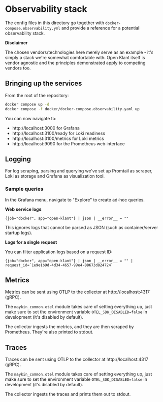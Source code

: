# Observability stack

The config files in this directory go together with `docker-compose.observability.yml` and provide
a reference for a potential observability stack.

**Disclaimer**

The chosen vendors/technologies here merely serve as an example - it's simply a stack we're somewhat
comfortable with. Open Klant itself is vendor agnostic and the principles demonstrated apply to
competing vendors too.

## Bringing up the services

From the root of the repository:

```bash
docker compose up -d
docker compose -f docker/docker-compose.observability.yaml up
```

You can now navigate to:

- http://localhost:3000 for Grafana
- http://localhost:3100/ready for Loki readiness
- http://localhost:3100/metrics for Loki metrics
- http://localhost:9090 for the Prometheus web interface

## Logging

For log scraping, parsing and querying we've set up Promtail as scraper, Loki as storage and Grafana
as visualization tool.

### Sample queries

In the Grafana menu, navigate to "Explore" to create ad-hoc queries.

**Web service logs**

```logql
{job="docker", app="open-klant"} | json | __error__ = ""
```

This ignores logs that cannot be parsed as JSON (such as container/server startup logs).

**Logs for a single request**

You can filter application logs based on a request ID:

```logql
{job="docker", app="open-klant"} | json | __error__ = "" | request_id=`1e9e1b9d-4d34-4657-99e4-88673d824724`
```

## Metrics

Metrics can be sent using OTLP to the collector at http://localhost:4317 (gRPC).

The `maykin_common.otel` module takes care of setting everything up, just make sure to set the
environment variable `OTEL_SDK_DISABLED=false` in development (it's disabled by default).

The collector ingests the metrics, and they are then scraped by Prometheus. They're also printed to
stdout.

## Traces

Traces can be sent using OTLP to the collector at http://localhost:4317 (gRPC).

The `maykin_common.otel` module takes care of setting everything up, just make sure to set the
environment variable `OTEL_SDK_DISABLED=false` in development (it's disabled by default).

The collector ingests the traces and prints them out to stdout.
